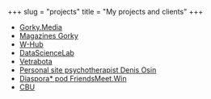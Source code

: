+++
slug = "projects"
title = "My projects and clients"
+++

- [Gorky.Media](https://gorky.media/)
- [Magazines Gorky](https://magazines.gorky.media)
- [W-Hub](https://w-hub.ru/)
- [DataScienceLab](https://datasciencelab.ru/)
- [Vetrabota](https://vetrabota.ru/)
- [Personal site psychotherapist Denis Osin](https://d-osin.com/)
- [Diaspora* pod FriendsMeet.Win](https://friendsmeet.win)
- [CBU](https://santehnik-home.ru/)

